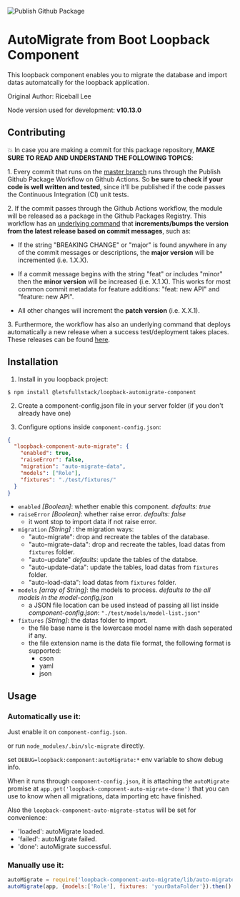 ![Publish Github Package](https://github.com/letsfullstack/loopback-auto-migrate-component/workflows/Publish%20Github%20Package/badge.svg)

# AutoMigrate from Boot Loopback Component

This loopback component enables you to migrate the database and import datas automatcally for the loopback application.

Original Author: Riceball Lee

Node version used for development: **v10.13.0**

## Contributing

:boom: In case you are making a commit for this package repository, **MAKE SURE TO READ AND UNDERSTAND THE FOLLOWING TOPICS**:

1\. Every commit that runs on the [master branch](https://github.com/letsfullstack/loopback-auto-migrate-component/tree/master) runs through the Publish Github Package Workflow on Github Actions. So **be sure to check if your code is well written and tested**, since it'll be published if the code passes the Continuous Integration (CI) unit tests.

2\. If the commit passes through the Github Actions workflow, the module will be released as a package in the Github Packages Registry. This workflow has an [underlying command](https://github.com/phips28/gh-action-bump-version) that **increments/bumps the version from the latest release based on commit messages**, such as:

- If the string "BREAKING CHANGE" or "major" is found anywhere in any of the commit messages or descriptions, the **major version** will be incremented (i.e. 1.X.X).

- If a commit message begins with the string "feat" or includes "minor" then the **minor version** will be increased (i.e. X.1.X). This works for most common commit metadata for feature additions: "feat: new API" and "feature: new API".

- All other changes will increment the **patch version** (i.e. X.X.1).

3\. Furthermore, the workflow has also an underlying command that deploys automatically a new release when a success test/deployment takes places. These releases can be found [here](https://github.com/letsfullstack/loopback-auto-migrate-component/releases).

## Installation

1. Install in you loopback project:

```shell
$ npm install @letsfullstack/loopback-automigrate-component
```

2. Create a component-config.json file in your server folder (if you don't already have one)

3. Configure options inside `component-config.json`:

  ```json
  {
    "loopback-component-auto-migrate": {
      "enabled": true,
      "raiseError": false,
      "migration": "auto-migrate-data",
      "models": ["Role"],
      "fixtures": "./test/fixtures/"
    }
  }
  ```
  - `enabled` *[Boolean]*: whether enable this component. *defaults: true*
  - `raiseError` *[Boolean]*: whether raise error. *defaults: false*
    * it wont stop to import data if not raise error.
  - `migration` *[String]* : the migration ways:
    * "auto-migrate": drop and recreate the tables of the database.
    * "auto-migrate-data": drop and recreate the tables, load datas from `fixtures` folder.
    * "auto-update" *defaults*: update the tables of the databse.
    * "auto-update-data": update the tables, load datas from `fixtures` folder.
    * "auto-load-data": load datas from `fixtures` folder.
  - `models` *[array of String]*: the models to process. *defaults to the all models in the model-config.json*
    * a JSON file location can be used instead of passing all list inside *component-config.json*: `"./test/models/model-list.json"`
  - `fixtures` *[String]*: the datas folder to import.
    * the file base name is the lowercase model name with dash seperated if any.
    * the file extension name is the data file format, the following format is supported:
      * cson
      * yaml
      * json

## Usage

### Automatically use it:

Just enable it on `component-config.json`.

or run `node_modules/.bin/slc-migrate` directly.

set `DEBUG=loopback:component:autoMigrate:*` env variable to show debug info.

When it runs through `component-config.json`, it is attaching the `autoMigrate` promise at `app.get('loopback-component-auto-migrate-done')` that you can use to know when all migrations, data importing etc have finished.

Also the `loopback-component-auto-migrate-status` will be set for convenience:

  * 'loaded': autoMigrate loaded.
  * 'failed': autoMigrate failed.
  * 'done': autoMigrate successful.

### Manually use it:

```js
autoMigrate = require('loopback-component-auto-migrate/lib/auto-migrate');
autoMigrate(app, {models:['Role'], fixtures: 'yourDataFolder'}).then()
```